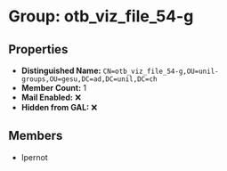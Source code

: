 # Group: otb_viz_file_54-g

## Properties

- **Distinguished Name:** `CN=otb_viz_file_54-g,OU=unil-groups,OU=gesu,DC=ad,DC=unil,DC=ch`
- **Member Count:** 1
- **Mail Enabled:** ❌
- **Hidden from GAL:** ❌

## Members

- lpernot
